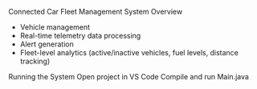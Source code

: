 Connected Car Fleet Management System
 Overview
- Vehicle management
- Real-time telemetry data processing
- Alert generation 
- Fleet-level analytics (active/inactive vehicles, fuel levels, distance tracking)

Running the System
Open project in VS Code 
Compile and run Main.java
